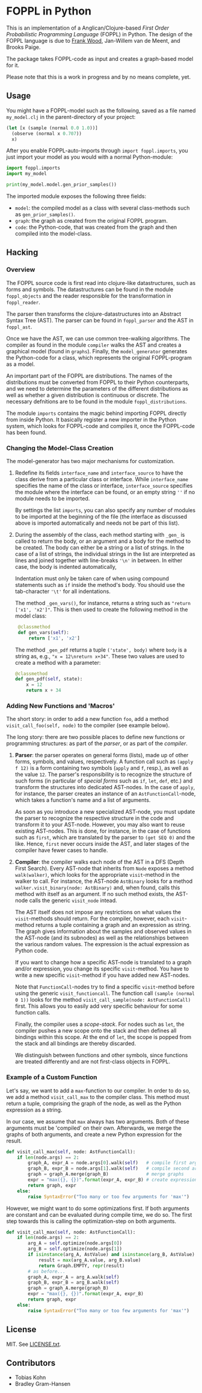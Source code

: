 # FOPPL in Python

This is an implementation of a Anglican/Clojure-based 
_First Order Probabilistic Programming Language_ (FOPPL) in
Python.
The design of the FOPPL language is due to 
[Frank Wood](http://www.robots.ox.ac.uk/~fwood/), 
Jan-Willem van de Meent, and Brooks Paige.

The package takes FOPPL-code as input and creates a 
graph-based model for it.

Please note that this is a work in progress and by no means
complete, yet.

## Usage

You might have a FOPPL-model such as the following, saved as
a file named `my_model.clj` in the parent-directory of your
project:
```clojure
(let [x (sample (normal 0.0 1.0))]
  (observe (normal x 0.707))
  x)
```
After you enable FOPPL-auto-imports through 
`import foppl.imports`, you just import your model as you
would with a normal Python-module: 
```python
import foppl.imports
import my_model

print(my_model.model.gen_prior_samples())
```
The imported module exposes the following three fields:
- `model`: the compiled model as a class with several 
   class-methods such as `gen_prior_samples()`.
- `graph`: the graph as created from the original FOPPL
   program.
- `code`: the Python-code, that was created from the 
   graph and then compiled into the model-class.

## Hacking

### Overview

The FOPPL source code is first read into clojure-like datastructures,
such as forms and symbols. The datastructures can be found in
the module `foppl_objects` and the reader responsible for the
transformation in `foppl_reader`.

The parser then transforms the clojure-datastructures into an
Abstract Syntax Tree (AST). The parser can be found in 
`foppl_parser` and the AST in `foppl_ast`.

Once we have the AST, we can use common tree-walking algorithms.
The compiler as found in the module `compiler` walks the AST
and creates a graphical model (found in `graphs`). Finally, 
the `model_generator` generates the Python-code for a class,
which represents the original FOPPL-program as a model.

An important part of the FOPPL are distributions. The names
of the distributions must be converted from FOPPL to their
Python counterparts, and we need to determine the parameters
of the different distributions as well as whether a given
distribution is continuous or discrete. The necessary
defnitions are to be found in the module `foppl_distributions`.

The module `imports` contains the magic behind importing FOPPL
directly from inside Python. It basically register a new 
importer in the Python system, which looks for FOPPL-code
and compiles it, once the FOPPL-code has been found.

### Changing the Model-Class Creation

The model-generator has two major mechanisms for customization.

1. Redefine its fields `interface_name` and `interface_source`
   to have the class derive from a particular class or interface.
   While `interface_name` specifies the name of the class or
   interface, `interface_source` specifies the module where the
   interface can be found, or an empty string `''` if no 
   module needs to be imported.
   
   By settings the list `imports`, you can also specify any
   number of modules to be imported at the beginning of the
   file (the interface as discussed above is imported 
   automatically and needs not be part of this list).
   
2. During the assembly of the class, each method starting with
   `_gen_` is called to return the body, or an argument and a
   body for the method to be created. The body can either be
   a string or a list of strings. In the case of a list of 
   strings, the individual strings in the list are interpreted
   as lines and joined together with line-breaks `'\n'` in
   between. In either case, the body is indented automatically,
   
   Indentation must only be taken care of when using compound
   statements such as `if` inside the method's body. You should
   use the tab-character `'\t'` for all indentations.
   
   The method `_gen_vars()`, for instance, returns a string
   such as `"return ['x1', 'x2']"`. This is then used to create
   the following method in the model class:
   ```python
    @classmethod
    def gen_vars(self):
        return ['x1', 'x2']
   ```

   The method `_gen_pdf` returns a tuple `('state', body)` where
   `body` is a string as, e.g., `"x = 12\nreturn x+34"`. These
   two values are used to create a method with a parameter:
    ```python
    @classmethod
    def gen_pdf(self, state):
        x = 12 
        return x + 34
    ```
    
### Adding New Functions and 'Macros'

The short story: in order to add a new function `foo`, add a method
`visit_call_foo(self, node)` to the compiler (see example below).  

The long story:
there are two possible places to define new functions or programming
structures: as part of the *parser*, or as part of the *compiler*.

1. **Parser**: the parser operates on general forms (lists), made up
   of other forms, symbols, and values, respectively. A function call
   such as `(apply f 12)` is a form containing two symbols (`apply`
   and `f`, resp.), as well as the value `12`. The parser's
   responsibility is to recognize the structure of such forms (in
   particular of *special forms* such as `if`, `let`, `def`, etc.)
   and transform the structures into dedicated AST-nodes. In the
   case of `apply`, for instance, the parser creates an instance
   of an `AstFunctionCall`-node, which takes a function's name and
   a list of arguments.
   
   As soon as you introduce a new specialized AST-node, you must 
   update the parser to recognize the respective structure in the
   code and transform it to your AST-node. However, you may also
   want to reuse existing AST-nodes. This is done, for instance,
   in the case of functions such as `first`, which are translated
   by the parser to `(get SEQ 0)` and the like. Hence, `first`
   never occurs inside the AST, and later stages of the compiler
   have fewer cases to handle.
   
2. **Compiler**: the compiler walks each node of the AST in a 
   DFS (Depth First Search). Every AST-node that inherits from
   `Node` exposes a method `walk(walker)`, which looks for the
   appropriate `visit`-method in the walker to call. For instance,
   the AST-node `AstBinary` looks for a method 
   `walker.visit_binary(node: AstBinary)` and, when found, calls
   this method with itself as an argument. If no such method
   exists, the AST-node calls the generic `visit_node` intead.
   
   The AST itself does not impose any restrictions on what values
   the `visit`-methods should return. For the compiler, however,
   each `visit`-method returns a tuple containing a graph and an
   expression as string. The graph gives information about the
   samples and observed values in the AST-node (and its subnodes)
   as well as the relationships between the various random
   values. The expression is the actual expression as Python
   code.
   
   If you want to change how a specific AST-node is translated
   to a graph and/or expression, you change its specific
   `visit`-method. You have to write a new specific 
   `visit`-method if you have added new AST-nodes.
   
   Note that `FunctionCall`-nodes try to find a specific
   `visit`-method before using the generic `visit_functioncall`.
   The function call `(sample (normal 0 1))` looks for the
   method `visit_call_sample(node: AstFunctionCall)` first.
   This allows you to easily add very specific behaviour for
   some function calls.
   
   Finally, the compiler uses a *scope-stack*. For nodes such
   as `let`, the compiler pushes a new scope onto the stack and
   then defines all bindings within this scope. At the end of
   `let`, the scope is popped from the stack and all bindings
   are thereby discarded.
   
   We distinguish between functions and other symbols, since
   functions are treated differently and are not first-class
   objects in FOPPL.

### Example of a Custom Function

Let's say, we want to add a `max`-function to our compiler. In
order to do so, we add a method `visit_call_max` to the compiler
class. This method must return a tuple, comprising the graph of
the node, as well as the Python expression as a string.

In our case, we assume that `max` always has two arguments. Both
of these arguments must be 'compiled' on their own. Afterwards,
we merge the graphs of both arguments, and create a new Python
expression for the result.
```python
def visit_call_max(self, node: AstFunctionCall):
    if len(node.args) == 2:
        graph_A, expr_A = node.args[0].walk(self)   # compile first arg
        graph_B, expr_B = node.args[1].walk(self)   # compile second arg
        graph = graph_A.merge(graph_B)              # merge graphs
        expr = "max({}, {})".format(expr_A, expr_B) # create expression
        return graph, expr
    else:
        raise SyntaxError("Too many or too few arguments for 'max'")
```    
However, we might want to do some optimizations first. If both
arguments are constant and can be evaluated during compile time, we
do so. The first step towards this is calling the optimization-step
on both arguments.
```python
def visit_call_max(self, node: AstFunctionCall):
    if len(node.args) == 2:
        arg_A = self.optimize(node.args[0])
        arg_B = self.optimize(node.args[1])
        if isinstance(arg_A, AstValue) and isinstance(arg_B, AstValue):
            result = max(arg_A.value, arg_B.value)
            return Graph.EMPTY, repr(result)
        # as before...
        graph_A, expr_A = arg_A.walk(self) 
        graph_B, expr_B = arg_B.walk(self) 
        graph = graph_A.merge(graph_B)     
        expr = "max({}, {})".format(expr_A, expr_B)
        return graph, expr
    else:
        raise SyntaxError("Too many or too few arguments for 'max'")
```

## License

MIT. See [LICENSE.txt](LICENSE.txt).

## Contributors

- Tobias Kohn
- Bradley Gram-Hansen
